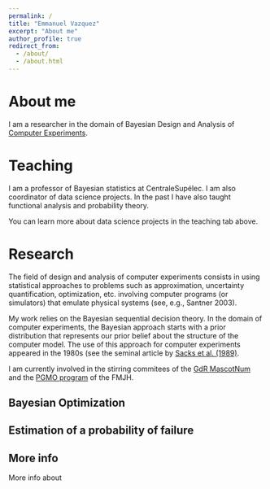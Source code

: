 ```yaml
---
permalink: /
title: "Emmanuel Vazquez"
excerpt: "About me"
author_profile: true
redirect_from: 
  - /about/
  - /about.html
---
```



About me
======

I am a researcher in the domain of Bayesian Design and Analysis of [Computer Experiments](https://en.wikipedia.org/wiki/Computer_experiment).

Teaching
======

I am a professor of Bayesian statistics at CentraleSupélec. I am also coordinator of data science projects. In the past I have also taught functional analysis and probability theory.

You can learn more about data science projects in the teaching tab above.

Research
======

The field of design and analysis of computer experiments consists in using statistical approaches to problems such as  approximation, uncertainty quantification, optimization, etc. involving computer programs (or simulators) that emulate physical systems (see, e.g., Santner 2003).

My work relies on the Bayesian sequential decision theory.  In the domain of computer experiments, the Bayesian approach starts with a prior distribution that represents our prior belief about the structure of the computer model. The use of this approach  for computer experiments appeared in the 1980s (see the seminal article by [Sacks et al. (1989)](https://projecteuclid.org/euclid.ss/1177012413).

I am currently involved in the stirring commitees of the [GdR MascotNum](http://www.gdr-mascotnum.fr) and the [PGMO program](https://www.fondation-hadamard.fr/PGMO) of the FMJH.

Bayesian Optimization
------

Estimation of a probability of failure
------

More info
------
More info about
